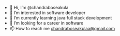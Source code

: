 - 👋 Hi, I’m @chandraboseakula
- 👀 I’m interested in software developer
- 🌱 I’m currently learning java full stack development
- 💞️ I’m looking for a career in software
- 📫 How to reach me chandraboseakulaa@gmail.com

<!---
chandraboseakula/chandraboseakula is a ✨ special ✨ repository because its `README.md` (this file) appears on your GitHub profile.
You can click the Preview link to take a look at your changes.
--->

